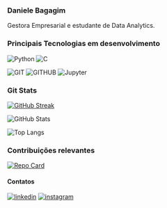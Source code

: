### Daniele Bagagim

Gestora Empresarial e estudante de Data Analytics.

### Principais Tecnologias em desenvolvimento
![Python](https://img.shields.io/badge/Python-202020?style=for-the-badge&logo=python&logoColor=FFE56C)
![C](https://img.shields.io/badge/C-202020?style=for-the-badge&logo=c&logoColor=FFE56C)

![GIT](https://img.shields.io/badge/Git-202020?style=for-the-badge&logo=GIT&logoColor=FF90C5)
![GITHUB](https://img.shields.io/badge/Github-202020?style=for-the-badge&logo=GIThub&logoColor=FF90C5)
![Jupyter](https://img.shields.io/badge/jupyter-202020?style=for-the-badge&logo=jupyter&logoColor=FF90C5)

### Git Stats
[![GitHub Streak](https://streak-stats.demolab.com/?user=danibagagim&theme=omni&background=202020&border=FFE56C&dates=FFF)](https://git.io/streak-stats)

![GitHub Stats](https://github-readme-stats.vercel.app/api?username=danibagagim&theme=omnit&bg_color=202020&border_color=FFE56C&show_icons=true&icon_color=FFE56C&title_color=FF90C5&text_color=FFF)

![Top Langs](https://github-readme-stats-git-masterrstaa-rickstaa.vercel.app/api/top-langs/?username=danibagagim&bg_color=202020&border_color=FFE56C&title_color=FF90C5&text_color=FFF)


### Contribuições relevantes
[![Repo Card](https://github-readme-stats.vercel.app/api/pin/?username=danibagagim&repo=PROJETO_FILMFRAME&bg_color=202020&border_color=FFE56C&show_icons=true&icon_color=FFE56C&title_color=FF90C5&text_color=FFF)](https://github.com/danibagagim/PROJETO_FILMFRAME)

#### Contatos
[![linkedin](https://img.shields.io/badge/linkedin-202020?style=for-the-badge&logo=linkedin&logoColor=FF90C5)](https://www.linkedin.com/in/danielebagagim/)
[![instagram](https://img.shields.io/badge/instagram-202020?style=for-the-badge&logo=instagram&logoColor=FF90C5)](https://www.instagram.com/danibagagim/)
